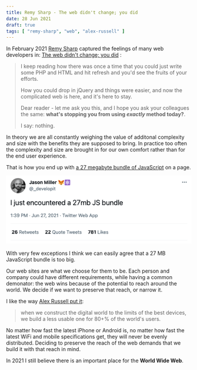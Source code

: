 ```yaml
---
title: Remy Sharp - The web didn't change; you did
date: 28 Jun 2021
draft: true
tags: [ "remy-sharp", "web", "alex-russell" ]
---
```


In February 2021 [Remy Sharp](https://remysharp.com/) captured the feelings of many web developers in: [The web didn't change; you did](https://remysharp.com/2021/02/11/the-web-didnt-change-you-did) :

> I keep reading how there was once a time that you could just write some PHP and HTML and hit refresh and you'd see the fruits of your efforts.
>
> How you could drop in jQuery and things were easier, and now the complicated web is here, and it's here to stay.
>
> Dear reader - let me ask you this, and I hope you ask your colleagues the same: **what's stopping you from using *exactly* method today?**.
>
> I say: nothing.

In theory we are all constantly weighing the value of additonal complexity and size with the benefits they are supposed to bring.  In practice too often the complexity and size are brought in for our own comfort rather than for the end user experience.

That is how you end up with [a 27 megabyte bundle of JavaScript](https://twitter.com/_developit/status/1409234922703835144) on a page.

<a href="https://twitter.com/_developit/status/1409234922703835144"><img src="27mb-js.png"></a>

With very few exceptions I think we can easily agree that a 27 MB JavaScript bundle is too big.

Our web sites are what we choose for them to be.  Each person and company could have different requirements, while having a common demonator: the web wins because of the potential to reach around the world.  We decide if we want to preserve that reach, or narrow it.

I like the way [Alex Russell put it](https://infrequently.org/2021/03/the-performance-inequality-gap/):

> when we construct the digital world to the limits of the best devices, we build a less usable one for 80+% of the world's users.

No matter how fast the latest iPhone or Android is, no matter how fast the latest WiFi and mobile specifications get, they will never be evenly distributed.  Deciding to preserve the reach of the web demands that we build it with that reach in mind.

In 2021 I still believe there is an important place for the **World Wide Web**.
